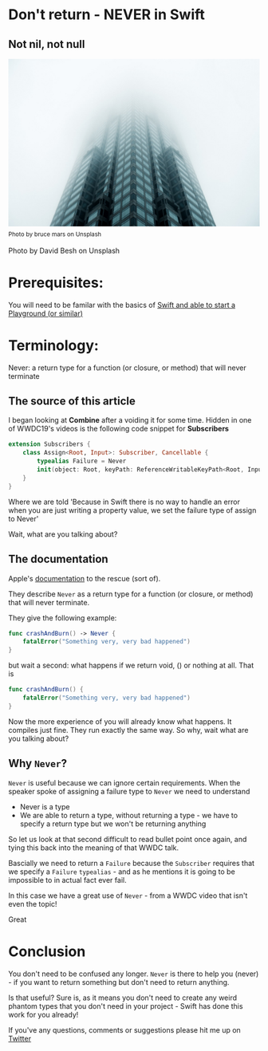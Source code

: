 # Don't return - NEVER in Swift
## Not nil, not null

![Photo by bruce mars on Unsplash](Images/0*ph-oIDgES2ougV7U.jpeg)<br/>
<sub>Photo by bruce mars on Unsplash<sub>

Photo by David Besh on Unsplash

# Prerequisites:
You will need to be familar with the basics of [Swift and able to start a Playground (or similar)](https://medium.com/@stevenpcurtis.sc/coding-in-swift-playgrounds-1a5563efa089)

# Terminology:
Never: a return type for a function (or closure, or method) that will never terminate

## The source of this article
I began looking at **Combine** after a voiding it for some time. Hidden in one of WWDC19's videos is the following code snippet for **Subscribers** 

```swift
extension Subscribers {
    class Assign<Root, Input>: Subscriber, Cancellable {
        typealias Failure = Never
        init(object: Root, keyPath: ReferenceWritableKeyPath<Root, Input>)
    }
}
```

Where we are told 
'Because in Swift there is no way to handle an error when you are just writing a property value, we set the failure type of assign to Never'

Wait, what are you talking about?

## The documentation
Apple's [documentation](https://developer.apple.com/documentation/swift/never) to the rescue (sort of).

They describe `Never` as a return type for a function (or closure, or method) that will never terminate.

They give the following example:

```swift
func crashAndBurn() -> Never {
    fatalError("Something very, very bad happened")
}
```
but wait a second: what happens if we return void, () or nothing at all. That is

```swift
func crashAndBurn() {
    fatalError("Something very, very bad happened")
}
```

Now the more experience of you will already know what happens. It compiles just fine. 
They run exactly the same way. So why, wait what are you talking about?

## Why `Never`?
`Never` is useful because we can ignore certain requirements. When the speaker spoke of assigning a failure type to `Never` we need to understand
* Never is a type
* We are able to return a type, without returning a type - we have to specify a return type but we won't be returning anything

So let us look at that second difficult to read bullet point once again, and tying this back into the meaning of that WWDC talk.

Bascially we need to return a `Failure` because the `Subscriber` requires that we specify a `Failure` `typealias` - and as he mentions it is going to be impossible to in actual fact ever fail.

In this case we have a great use of `Never` - from a WWDC video that isn't even the topic!

Great

# Conclusion
You don't need to be confused any longer. `Never` is there to help you (never) - if you want to return something but don't need to return anything.

Is that useful? Sure is, as it means you don't need to create any weird phantom types that you don't need in your project - Swift has done this work for you already!

If you've any questions, comments or suggestions please hit me up on [Twitter](https://medium.com/r/?url=https%3A%2F%2Ftwitter.com%2Fstevenpcurtis)
